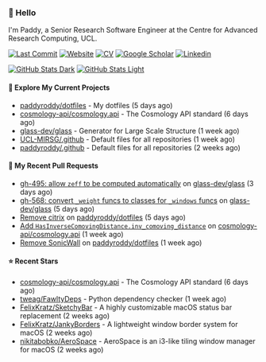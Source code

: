 ### 👋 Hello

I'm Paddy, a Senior Research Software Engineer at the Centre for Advanced
Research Computing, UCL.

[![Last Commit](https://img.shields.io/github/last-commit/paddyroddy/paddyroddy/main?label=updated)](https://github.com/paddyroddy)
[![Website](https://img.shields.io/badge/GitHub%20Pages-222?logo=githubpages&logoColor=fff&style=for-the-badge&style=flat)](https://paddyroddy.github.io)
[![CV](https://img.shields.io/badge/CV-PDF-pink.svg)](https://paddyroddy.github.io/cv)
[![Google Scholar](https://img.shields.io/badge/Google%20Scholar-4285F4?logo=googlescholar&logoColor=fff&style=for-the-badge&style=flat)](https://scholar.google.com/citations?user=OFigHUwAAAAJ)
[![Linkedin](https://img.shields.io/badge/LinkedIn-0A66C2?logo=linkedin&logoColor=fff&style=for-the-badge&style=flat)](https://www.linkedin.com/in/patrickjamesroddy)

[![GitHub Stats Dark](https://github-readme-stats-paddyroddy.vercel.app/api?username=paddyroddy&disable_animations=true&hide_border=true&hide_title=true&include_all_commits=true&rank_icon=github&show=prs_merged,reviews&show_icons=true&theme=tokyonight)](https://github.com/paddyroddy/paddyroddy#gh-dark-mode-only)
[![GitHub Stats Light](https://github-readme-stats-paddyroddy.vercel.app/api?username=paddyroddy&disable_animations=true&hide_border=true&hide_title=true&include_all_commits=true&rank_icon=github&show=prs_merged,reviews&show_icons=true&theme=default)](https://github.com/paddyroddy/paddyroddy#gh-light-mode-only)

#### 👷 Explore My Current Projects

- [paddyroddy/dotfiles](https://github.com/paddyroddy/dotfiles) - My dotfiles
  (5 days ago)
- [cosmology-api/cosmology.api](https://github.com/cosmology-api/cosmology.api) - The Cosmology API standard
  (6 days ago)
- [glass-dev/glass](https://github.com/glass-dev/glass) - Generator for Large Scale Structure
  (1 week ago)
- [UCL-MIRSG/.github](https://github.com/UCL-MIRSG/.github) - Default files for all repositories
  (1 week ago)
- [paddyroddy/.github](https://github.com/paddyroddy/.github) - Default files for all repositories
  (2 weeks ago)

#### 🔨 My Recent Pull Requests

- [gh-495: allow `zeff` to be computed automatically](https://github.com/glass-dev/glass/pull/590) on [glass-dev/glass](https://github.com/glass-dev/glass)
  (3 days ago)
- [gh-568: convert `_weight` funcs to classes for `_windows` funcs](https://github.com/glass-dev/glass/pull/589) on [glass-dev/glass](https://github.com/glass-dev/glass)
  (5 days ago)
- [Remove citrix](https://github.com/paddyroddy/dotfiles/pull/43) on [paddyroddy/dotfiles](https://github.com/paddyroddy/dotfiles)
  (5 days ago)
- [Add `HasInverseComovingDistance.inv_comoving_distance`](https://github.com/cosmology-api/cosmology.api/pull/115) on [cosmology-api/cosmology.api](https://github.com/cosmology-api/cosmology.api)
  (1 week ago)
- [Remove SonicWall](https://github.com/paddyroddy/dotfiles/pull/42) on [paddyroddy/dotfiles](https://github.com/paddyroddy/dotfiles)
  (1 week ago)

#### ⭐ Recent Stars

- [cosmology-api/cosmology.api](https://github.com/cosmology-api/cosmology.api) - The Cosmology API standard
  (6 days ago)
- [tweag/FawltyDeps](https://github.com/tweag/FawltyDeps) - Python dependency checker
  (1 week ago)
- [FelixKratz/SketchyBar](https://github.com/FelixKratz/SketchyBar) - A highly customizable macOS status bar replacement
  (2 weeks ago)
- [FelixKratz/JankyBorders](https://github.com/FelixKratz/JankyBorders) - A lightweight window border system for macOS
  (2 weeks ago)
- [nikitabobko/AeroSpace](https://github.com/nikitabobko/AeroSpace) - AeroSpace is an i3-like tiling window manager for macOS
  (2 weeks ago)
